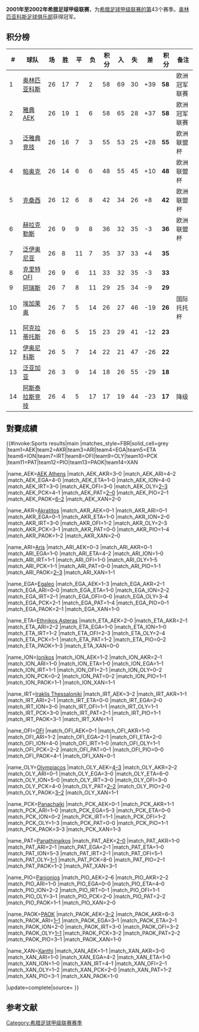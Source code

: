 **2001年至2002年希腊足球甲级联赛**，为[希腊足球甲级联赛的第](https://zh.wikipedia.org/wiki/希腊足球超级联赛 "wikilink")43个赛季。[奥林匹亚科斯足球俱乐部](../Page/奥林匹亚科斯足球俱乐部.md "wikilink")获得冠军。

## 积分榜

| **\#** | **球队**                                                         | **场** | **胜** | **平** | **负** | **积分** | **入** | **失** | **差** | **积分** | **备注** |
| ------ | -------------------------------------------------------------- | ----- | ----- | ----- | ----- | ------ | ----- | ----- | ----- | ------ | ------ |
| 1      | [奥林匹亚科斯](../Page/奥林匹亚科斯足球俱乐部.md "wikilink")                    | 26    | 17    | 7     | 2     | 58     | 69    | 30    | \+39  | **58** | 欧洲冠军联赛 |
| 2      | [雅典AEK](https://zh.wikipedia.org/wiki/雅典AEK "wikilink")        | 26    | 19    | 1     | 6     | 58     | 65    | 28    | \+37  | **58** | 欧洲冠军联赛 |
| 3      | [泛雅典竞技](https://zh.wikipedia.org/wiki/泛雅典竞技 "wikilink")        | 26    | 16    | 7     | 3     | 55     | 53    | 25    | \+28  | **55** | 欧洲联盟杯  |
| 4      | [帕奥克](https://zh.wikipedia.org/wiki/帕奥克足球俱乐部 "wikilink")       | 26    | 14    | 6     | 6     | 48     | 55    | 45    | \+10  | **48** | 欧洲联盟杯  |
| 5      | [克桑西](https://zh.wikipedia.org/wiki/克桑西足球俱乐部 "wikilink")       | 26    | 12    | 6     | 8     | 42     | 34    | 26    | \+8   | **42** | 欧洲联盟杯  |
| 6      | [赫拉克勒斯](https://zh.wikipedia.org/wiki/塞萨洛尼基赫拉克勒斯 "wikilink")   | 26    | 9     | 9     | 8     | 36     | 32    | 35    | \-3   | **36** | 欧洲联盟杯  |
| 7      | [泛伊奥尼亚](https://zh.wikipedia.org/wiki/泛伊奥尼亚足球俱乐部 "wikilink")   | 26    | 8     | 11    | 7     | 35     | 37    | 33    | \+4   | **35** |        |
| 8      | [克里特OFI](https://zh.wikipedia.org/wiki/克里特OFI "wikilink")      | 26    | 9     | 6     | 11    | 33     | 32    | 35    | \-3   | **33** |        |
| 9      | [阿瑞斯](https://zh.wikipedia.org/wiki/塞萨洛尼基阿瑞斯足球俱乐部 "wikilink")  | 26    | 7     | 8     | 11    | 29     | 25    | 34    | \-9   | **29** |        |
| 10     | [埃加莱奥](https://zh.wikipedia.org/wiki/埃加莱奥足球俱乐部 "wikilink")     | 26    | 7     | 5     | 14    | 26     | 27    | 46    | \-19  | **26** | 国际托托杯  |
| 11     | [阿克拉蒂托斯](https://zh.wikipedia.org/wiki/阿克拉蒂托斯足球俱乐部 "wikilink") | 26    | 6     | 5     | 15    | 23     | 29    | 41    | \-12  | **23** |        |
| 12     | [伊奥尼科斯](https://zh.wikipedia.org/wiki/伊奥尼科斯足球俱乐部 "wikilink")   | 26    | 5     | 7     | 14    | 22     | 21    | 47    | \-26  | **22** |        |
| 13     | [泛亚加亚](../Page/泛亚加亚足球俱乐部.md "wikilink")                        | 26    | 3     | 9     | 14    | 18     | 26    | 55    | \-29  | **18** |        |
| 14     | [阿斯泰拉斯竞技](https://zh.wikipedia.org/wiki/阿斯泰拉斯竞技 "wikilink")    | 26    | 4     | 5     | 17    | 17     | 19    | 44    | \-23  | **17** | 降级     |

## 對賽成績

{{\#invoke:Sports results|main |matches_style=FBR|solid_cell=grey
|team1=AEK|team2=AKR|team3=ARI|team4=EGA|team5=ETA
|team6=ION|team7=IRT|team8=OFI|team9=OLY|team10=PCK
|team11=PAT|team12=PIO|team13=PAOK|team14=XAN

|name_AEK=[AEK
Athens](https://zh.wikipedia.org/wiki/AEK_Athens_F.C. "wikilink")
|match_AEK_AKR=3–0 |match_AEK_ARI=4–2 |match_AEK_EGA=4–0
|match_AEK_ETA=1–0 |match_AEK_ION=4–0 |match_AEK_IRT=3–0
|match_AEK_OFI=3–0
|match_AEK_OLY=[2–3](https://zh.wikipedia.org/wiki/Olympiacos–AEK_rivalry "wikilink")
|match_AEK_PCK=4–1
|match_AEK_PAT=[2–0](https://zh.wikipedia.org/wiki/AEK–Panathinaikos_rivalry "wikilink")
|match_AEK_PIO=2–1
|match_AEK_PAOK=[6–2](https://zh.wikipedia.org/wiki/Double-headed_eagles_derby "wikilink")
|match_AEK_XAN=2–0

|name_AKR=[Akratitos](https://zh.wikipedia.org/wiki/Akratitos_F.C. "wikilink")
|match_AKR_AEK=0–1 |match_AKR_ARI=0–1 |match_AKR_EGA=0–1
|match_AKR_ETA=1–0 |match_AKR_ION=2–0 |match_AKR_IRT=3–0
|match_AKR_OFI=1–2 |match_AKR_OLY=2–3 |match_AKR_PCK=3–1
|match_AKR_PAT=0–0 |match_AKR_PIO=1–4 |match_AKR_PAOK=1–2
|match_AKR_XAN=2–0

|name_ARI=[Aris](https://zh.wikipedia.org/wiki/Aris_F.C._\(Thessaloniki\) "wikilink")
|match_ARI_AEK=0–3 |match_ARI_AKR=0–1 |match_ARI_EGA=1–0
|match_ARI_ETA=4–2 |match_ARI_ION=1–0 |match_ARI_IRT=1–1
|match_ARI_OFI=1–0 |match_ARI_OLY=1–5 |match_ARI_PCK=1–1
|match_ARI_PAT=0–0 |match_ARI_PIO=1–1
|match_ARI_PAOK=[2–3](https://zh.wikipedia.org/wiki/Derby_of_Northern_Greece "wikilink")
|match_ARI_XAN=1–1

|name_EGA=[Egaleo](https://zh.wikipedia.org/wiki/Egaleo_F.C. "wikilink")
|match_EGA_AEK=1–3 |match_EGA_AKR=2–1 |match_EGA_ARI=0–0
|match_EGA_ETA=1–0 |match_EGA_ION=2–2 |match_EGA_IRT=2–1
|match_EGA_OFI=0–0 |match_EGA_OLY=3–4 |match_EGA_PCK=2–1
|match_EGA_PAT=1–4 |match_EGA_PIO=0–1 |match_EGA_PAOK=2–1
|match_EGA_XAN=1–0

|name_ETA=[Ethnikos
Asteras](https://zh.wikipedia.org/wiki/Ethnikos_Asteras_F.C. "wikilink")
|match_ETA_AEK=2–0 |match_ETA_AKR=2–1 |match_ETA_ARI=2–2
|match_ETA_EGA=1–0 |match_ETA_ION=1–0 |match_ETA_IRT=1–2
|match_ETA_OFI=2–3 |match_ETA_OLY=2–4 |match_ETA_PCK=1–1
|match_ETA_PAT=1–2 |match_ETA_PIO=0–2 |match_ETA_PAOK=1–3
|match_ETA_XAN=0–0

|name_ION=[Ionikos](https://zh.wikipedia.org/wiki/Ionikos_F.C. "wikilink")
|match_ION_AEK=1–2 |match_ION_AKR=2–1 |match_ION_ARI=1–0
|match_ION_ETA=1–0 |match_ION_EGA=1–1 |match_ION_IRT=1–1
|match_ION_OFI=2–1 |match_ION_OLY=0–2 |match_ION_PCK=0–2
|match_ION_PAT=0–2 |match_ION_PIO=1–1 |match_ION_PAOK=1–1
|match_ION_XAN=1–1

|name_IRT=[Iraklis
Thessaloniki](https://zh.wikipedia.org/wiki/Iraklis_1908_Thessaloniki_F.C. "wikilink")
|match_IRT_AEK=3–2 |match_IRT_AKR=1–1 |match_IRT_ARI=2–1
|match_IRT_ETA=0–0 |match_IRT_EGA=2–0 |match_IRT_ION=3–0
|match_IRT_OFI=1–1 |match_IRT_OLY=1–1 |match_IRT_PCK=3–0
|match_IRT_PAT=2–1 |match_IRT_PIO=1–1 |match_IRT_PAOK=3–1
|match_IRT_XAN=1–1

|name_OFI=[OFI](https://zh.wikipedia.org/wiki/OFI_Crete "wikilink")
|match_OFI_AEK=0–1 |match_OFI_AKR=1–0 |match_OFI_ARI=1–2
|match_OFI_EGA=2–1 |match_OFI_ETA=2–0 |match_OFI_ION=4–0
|match_OFI_IRT=1–0 |match_OFI_OLY=1–1 |match_OFI_PCK=2–2
|match_OFI_PAT=0–1 |match_OFI_PIO=0–0 |match_OFI_PAOK=4–1
|match_OFI_XAN=0–1

|name_OLY=[Olympiacos](https://zh.wikipedia.org/wiki/Olympiacos_F.C. "wikilink")
|match_OLY_AEK=[4–3](https://zh.wikipedia.org/wiki/Olympiacos–AEK_rivalry "wikilink")
|match_OLY_AKR=2–2 |match_OLY_ARI=0–1 |match_OLY_EGA=3–0
|match_OLY_ETA=6–0 |match_OLY_ION=5–0 |match_OLY_IRT=3–0
|match_OLY_OFI=3–0 |match_OLY_PCK=4–0
|match_OLY_PAT=[2–2](https://zh.wikipedia.org/wiki/Derby_of_the_eternal_enemies "wikilink")
|match_OLY_PIO=2–0
|match_OLY_PAOK=[3–2](https://zh.wikipedia.org/wiki/Olympiacos–P.A.O.K._rivalry "wikilink")
|match_OLY_XAN=1–1

|name_PCK=[Panachaiki](https://zh.wikipedia.org/wiki/Panachaiki_F.C. "wikilink")
|match_PCK_AEK=0–1 |match_PCK_AKR=1–1 |match_PCK_ARI=1–0
|match_PCK_EGA=5–3 |match_PCK_ETA=0–0 |match_PCK_ION=0–2
|match_PCK_IRT=1–1 |match_PCK_OFI=1–2 |match_PCK_OLY=1–3
|match_PCK_PAT=0–0 |match_PCK_PIO=1–1 |match_PCK_PAOK=3–3
|match_PCK_XAN=1–3

|name_PAT=[Panathinaikos](https://zh.wikipedia.org/wiki/Panathinaikos_F.C. "wikilink")
|match_PAT_AEK=[2–0](https://zh.wikipedia.org/wiki/AEK–Panathinaikos_rivalry "wikilink")
|match_PAT_AKR=1–0 |match_PAT_ARI=2–1 |match_PAT_EGA=2–1
|match_PAT_ETA=1–0 |match_PAT_ION=5–3 |match_PAT_IRT=2–1
|match_PAT_OFI=5–1
|match_PAT_OLY=[1–1](https://zh.wikipedia.org/wiki/Derby_of_the_eternal_enemies "wikilink")
|match_PAT_PCK=8–0 |match_PAT_PIO=2–1 |match_PAT_PAOK=1–2
|match_PAT_XAN=3–1

|name_PIO=[Panionios](https://zh.wikipedia.org/wiki/Panionios_G.S.S. "wikilink")
|match_PIO_AEK=2–6 |match_PIO_AKR=2–2 |match_PIO_ARI=1–0
|match_PIO_EGA=0–0 |match_PIO_ETA=4–0 |match_PIO_ION=2–2
|match_PIO_IRT=0–1 |match_PIO_OFI=1–1 |match_PIO_OLY=3–1
|match_PIO_PCK=2–0 |match_PIO_PAT=2–2 |match_PIO_PAOK=1–1
|match_PIO_XAN=2–0

|name_PAOK=[PAOK](https://zh.wikipedia.org/wiki/PAOK_FC "wikilink")
|match_PAOK_AEK=[3–2](https://zh.wikipedia.org/wiki/Double-headed_eagles_derby "wikilink")
|match_PAOK_AKR=6–3
|match_PAOK_ARI=[1–1](https://zh.wikipedia.org/wiki/Derby_of_Northern_Greece "wikilink")
|match_PAOK_EGA=3–1 |match_PAOK_ETA=2–1 |match_PAOK_ION=2–0
|match_PAOK_IRT=3–0 |match_PAOK_OFI=3–2
|match_PAOK_OLY=[1–1](https://zh.wikipedia.org/wiki/Olympiacos–P.A.O.K._rivalry "wikilink")
|match_PAOK_PCK=3–2 |match_PAOK_PAT=2–2 |match_PAOK_PIO=3–1
|match_PAOK_XAN=1–0

|name_XAN=[Xanthi](https://zh.wikipedia.org/wiki/Xanthi_F.C. "wikilink")
|match_XAN_AEK=1–1 |match_XAN_AKR=3–0 |match_XAN_ARI=1–0
|match_XAN_EGA=4–2 |match_XAN_ETA=1–0 |match_XAN_ION=1–0
|match_XAN_IRT=4–1 |match_XAN_OFI=2–1 |match_XAN_OLY=1–2
|match_XAN_PCK=2–0 |match_XAN_PAT=1–2 |match_XAN_PIO=3–1
|match_XAN_PAOK=1–0

|update=complete|source= }}

## 参考文献

[Category:希腊足球甲级联赛赛季](https://zh.wikipedia.org/wiki/Category:希腊足球甲级联赛赛季 "wikilink")